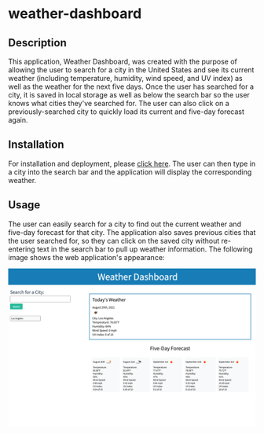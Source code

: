 # weather-dashboard

## Description
This application, Weather Dashboard, was created with the purpose of allowing the user to search for a city in the United States and see its current weather (including temperature, humidity, wind speed, and UV index) as well as the weather for the next five days. Once the user has searched for a city, it is saved in local storage as well as below the search bar so the user knows what cities they've searched for. The user can also click on a previously-searched city to quickly load its current and five-day forecast again. 

## Installation
For installation and deployment, please [click here](https://candiceywu.github.io/weather-dashboard/). The user can then type in a city into the search bar and the application will display the corresponding weather.

## Usage
The user can easily search for a city to find out the current weather and five-day forecast for that city. The application also saves previous cities that the user searched for, so they can click on the saved city without re-entering text in the search bar to pull up weather information. The following image shows the web application's appearance:

![Candice Wu's Weather Dashboard application includes a search bar on the left with weather information on the right (current and five-day forecast). The cities searched will automatically be saved/displayed on the page so the user can click on the city to reload weather information. The cities will display again if the page is closed/refreshed and opened again.](assets/images/screenshot.png)